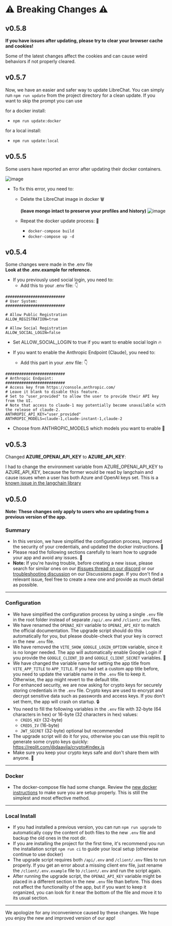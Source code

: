 # ⚠️ **Breaking Changes** ⚠️

## v0.5.8
**If you have issues after updating, please try to clear your browser cache and cookies!**

Some of the latest changes affect the cookies and can cause weird behaviors if not properly cleared.

## v0.5.7

Now, we have an easier and safer way to update LibreChat. You can simply run `npm run update` from the project directory for a clean update.
If you want to skip the prompt you can use

for a docker install:
- `npm run update:docker`

for a local install:
- `npm run update:local`


## v0.5.5
Some users have reported an error after updating their docker containers.

![image](https://github.com/fuegovic/LibreChat/assets/32828263/1265d664-5a9c-47d2-b405-47bc0d029a8d)

- To fix this error, you need to:
  - Delete the LibreChat image in docker 🗑️
    
    **(leave mongo intact to preserve your profiles and history)** 
    ![image](https://github.com/fuegovic/LibreChat/assets/32828263/acf15682-435e-44bd-8873-a5dceb3121cc)
  - Repeat the docker update process: 🚀
    - `docker-compose build`
    - `docker-compose up -d`

## v0.5.4
Some changes were made in the .env file  
**Look at the .env.example for reference.**

- If you previously used social login, you need to:
  - Add this to your .env file: 👇

```env
##########################
# User System:
##########################

# Allow Public Registration
ALLOW_REGISTRATION=true

# Allow Social Registration
ALLOW_SOCIAL_LOGIN=false
```

  - Set ALLOW_SOCIAL_LOGIN to true if you want to enable social login 🔥

- If you want to enable the Anthropic Endpoint (Claude), you need to:
  - Add this part in your .env file: 👇

```env
##########################
# Anthropic Endpoint: 
##########################
# Access key from https://console.anthropic.com/
# Leave it blank to disable this feature.
# Set to "user_provided" to allow the user to provide their API key from the UI.
# Note that access to claude-1 may potentially become unavailable with the release of claude-2.
ANTHROPIC_API_KEY="user_provided"
ANTHROPIC_MODELS=claude-1,claude-instant-1,claude-2
```

  - Choose from ANTHROPIC_MODELS which models you want to enable 🤖

## v0.5.3

Changed **AZURE_OPENAI_API_KEY** to **AZURE_API_KEY**:

I had to change the environment variable from AZURE_OPENAI_API_KEY to AZURE_API_KEY, because the former would be read by langchain and cause issues when a user has both Azure and OpenAI keys set. This is a [known issue in the langchain library](https://github.com/hwchase17/langchainjs/issues/1687)

## v0.5.0

**Note: These changes only apply to users who are updating from a previous version of the app.**

### Summary
- In this version, we have simplified the configuration process, improved the security of your credentials, and updated the docker instructions. 🚀
- Please read the following sections carefully to learn how to upgrade your app and avoid any issues. 🙏
- **Note:** If you're having trouble, before creating a new issue, please search for similar ones on our [#issues thread on our discord](https://discord.gg/weqZFtD9C4) or our [troubleshooting discussion](https://github.com/danny-avila/LibreChat/discussions/new?category=troubleshooting) on our Discussions page. If you don't find a relevant issue, feel free to create a new one and provide as much detail as possible.

---

### Configuration
- We have simplified the configuration process by using a single `.env` file in the root folder instead of separate `/api/.env` and `/client/.env` files.
- We have renamed the `OPENAI_KEY` variable to `OPENAI_API_KEY` to match the official documentation. The upgrade script should do this automatically for you, but please double-check that your key is correct in the new `.env` file.
- We have removed the `VITE_SHOW_GOOGLE_LOGIN_OPTION` variable, since it is no longer needed. The app will automatically enable Google Login if you provide the `GOOGLE_CLIENT_ID` and `GOOGLE_CLIENT_SECRET` variables. 🔑
- We have changed the variable name for setting the app title from `VITE_APP_TITLE` to `APP_TITLE`. If you had set a custom app title before, you need to update the variable name in the `.env` file to keep it. Otherwise, the app might revert to the default title.
- For enhanced security, we are now asking for crypto keys for securely storing credentials in the `.env` file. Crypto keys are used to encrypt and decrypt sensitive data such as passwords and access keys. If you don't set them, the app will crash on startup. 🔒
- You need to fill the following variables in the `.env` file with 32-byte (64 characters in hex) or 16-byte (32 characters in hex) values:
  - `CREDS_KEY` (32-byte)
  - `CREDS_IV` (16-byte)
  - `JWT_SECRET` (32-byte) optional but recommended
- The upgrade script will do it for you, otherwise you can use this replit to generate some crypto keys quickly: https://replit.com/@daavila/crypto#index.js
- Make sure you keep your crypto keys safe and don't share them with anyone. 🙊

---

### Docker
- The docker-compose file had some change. Review the [new docker instructions](../install/docker_install.md) to make sure you are setup properly. This is still the simplest and most effective method.

---

### Local Install
- If you had installed a previous version, you can run `npm run upgrade` to automatically copy the content of both files to the new `.env` file and backup the old ones in the root dir.
- If you are installing the project for the first time, it's recommend you run the installation script `npm run ci` to guide your local setup (otherwise continue to use docker)
- The upgrade script requires both `/api/.env` and `/client/.env` files to run properly. If you get an error about a missing client env file, just rename the `/client/.env.example` file to `/client/.env` and run the script again.
- After running the upgrade script, the `OPENAI_API_KEY` variable might be placed in a different section in the new `.env` file than before. This does not affect the functionality of the app, but if you want to keep it organized, you can look for it near the bottom of the file and move it to its usual section.

---

We apologize for any inconvenience caused by these changes. We hope you enjoy the new and improved version of our app!
